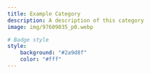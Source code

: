 ```yaml
---
title: Example Category
description: A description of this category
image: img/97609035_p0.webp

# Badge style
style:
    background: "#2a9d8f"
    color: "#fff"
---
```

